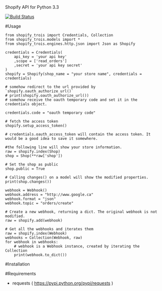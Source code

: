 Shopify API for Python 3.3

[![Build Status](https://travis-ci.org/masom/shopify-trois.png?branch=master)](https://travis-ci.org/masom/shopify-trois)

#Usage

    from shopify_trois import Credentials, Collection
    from shopify_trois.models import *
    from shopify_trois.engines.http.json import Json as Shopify

    credentials = Credentials(
        api_key = 'your api key'
        ,scope = ['read_orders']
        ,secret = 'your api key secret'
    )
    shopify = Shopify(shop_name = "your store name", credentials = credentials)

    # somehow redirect to the url provided by `shopify.oauth_authorize_url()`
    # print(shopify.oauth_authorize_url())
    # somehow receive the oauth temporary code and set it in the credentials object.

    credentials.code = "oauth temporary code"

    # fetch the access token
    shopify.setup_access_token()

    # credentials.oauth_access_token will contain the access token. It would be a good idea to save it somewhere.

    #the following line will show your store information.
    raw = shopify.index(Shop)
    shop = Shop(**raw['shop'])

    # Set the shop as public
    shop.public = True

    # Calling changes() on a model will show the modified properties.
    print(shop.changes())

    webhook = Webhook()
    webhook.address = "http://www.google.ca"
    webhook.format = "json"
    webhook.topic = "orders/create"

    # Create a new webhook, returning a dict. The original webhook is not modified.
    raw = shopify.add(webhook)

    # Get all the webhooks and iterates them
    raw = shopify.index(Webhook)
    webhooks = Collection(Webhook, raw)
    for webhook in webhooks:
        # webhook is a Webhook instance, created by iterating the Collection
        print(webhook.to_dict())

#Installation

#Requirements
- requests ( https://pypi.python.org/pypi/requests )

